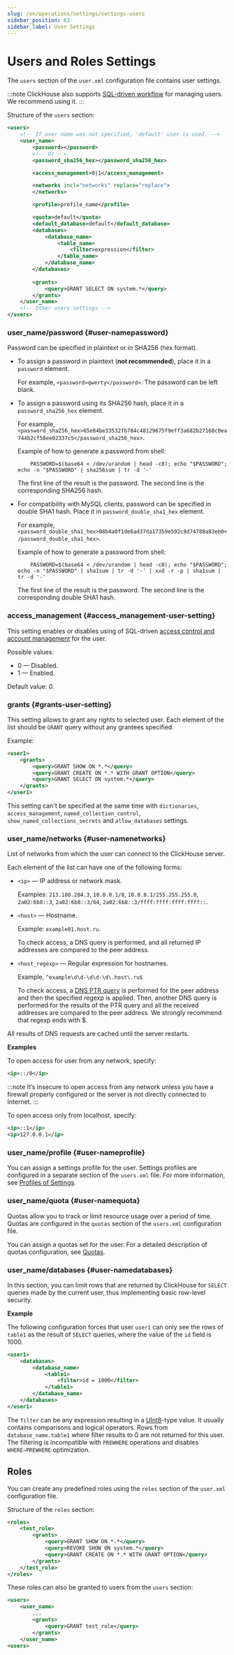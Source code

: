 ```yaml
---
slug: /en/operations/settings/settings-users
sidebar_position: 63
sidebar_label: User Settings
---
```


# Users and Roles Settings

The `users` section of the `user.xml` configuration file contains user settings.

:::note
ClickHouse also supports [SQL-driven workflow](../../guides/sre/user-management/index.md#access-control) for managing users. We recommend using it.
:::

Structure of the `users` section:

``` xml
<users>
    <!-- If user name was not specified, 'default' user is used. -->
    <user_name>
        <password></password>
        <!-- Or -->
        <password_sha256_hex></password_sha256_hex>

        <access_management>0|1</access_management>

        <networks incl="networks" replace="replace">
        </networks>

        <profile>profile_name</profile>

        <quota>default</quota>
        <default_database>default</default_database>
        <databases>
            <database_name>
                <table_name>
                    <filter>expression</filter>
                </table_name>
            </database_name>
        </databases>
        
        <grants>
            <query>GRANT SELECT ON system.*</query>
        </grants>
    </user_name>
    <!-- Other users settings -->
</users>
```

### user_name/password {#user-namepassword}

Password can be specified in plaintext or in SHA256 (hex format).

- To assign a password in plaintext (**not recommended**), place it in a `password` element.

    For example, `<password>qwerty</password>`. The password can be left blank.

<a id="password_sha256_hex"></a>

- To assign a password using its SHA256 hash, place it in a `password_sha256_hex` element.

    For example, `<password_sha256_hex>65e84be33532fb784c48129675f9eff3a682b27168c0ea744b2cf58ee02337c5</password_sha256_hex>`.

    Example of how to generate a password from shell:

          PASSWORD=$(base64 < /dev/urandom | head -c8); echo "$PASSWORD"; echo -n "$PASSWORD" | sha256sum | tr -d '-'

    The first line of the result is the password. The second line is the corresponding SHA256 hash.

<a id="password_double_sha1_hex"></a>

- For compatibility with MySQL clients, password can be specified in double SHA1 hash. Place it in `password_double_sha1_hex` element.

    For example, `<password_double_sha1_hex>08b4a0f1de6ad37da17359e592c8d74788a83eb0</password_double_sha1_hex>`.

    Example of how to generate a password from shell:

          PASSWORD=$(base64 < /dev/urandom | head -c8); echo "$PASSWORD"; echo -n "$PASSWORD" | sha1sum | tr -d '-' | xxd -r -p | sha1sum | tr -d '-'

    The first line of the result is the password. The second line is the corresponding double SHA1 hash.

### access_management {#access_management-user-setting}

This setting enables or disables using of SQL-driven [access control and account management](../../guides/sre/user-management/index.md#access-control) for the user.

Possible values:

- 0 — Disabled.
- 1 — Enabled.

Default value: 0.

### grants {#grants-user-setting}

This setting allows to grant any rights to selected user.
Each element of the list should be `GRANT` query without any grantees specified.

Example:

```xml
<user1>
    <grants>
        <query>GRANT SHOW ON *.*</query>
        <query>GRANT CREATE ON *.* WITH GRANT OPTION</query>
        <query>GRANT SELECT ON system.*</query>
    </grants>
</user1>
```

This setting can't be specified at the same time with
`dictionaries`, `access_management`, `named_collection_control`, `show_named_collections_secrets`
and `allow_databases` settings.


### user_name/networks {#user-namenetworks}

List of networks from which the user can connect to the ClickHouse server.

Each element of the list can have one of the following forms:

- `<ip>` — IP address or network mask.

    Examples: `213.180.204.3`, `10.0.0.1/8`, `10.0.0.1/255.255.255.0`, `2a02:6b8::3`, `2a02:6b8::3/64`, `2a02:6b8::3/ffff:ffff:ffff:ffff::`.

- `<host>` — Hostname.

    Example: `example01.host.ru`.

    To check access, a DNS query is performed, and all returned IP addresses are compared to the peer address.

- `<host_regexp>` — Regular expression for hostnames.

    Example, `^example\d\d-\d\d-\d\.host\.ru$`

    To check access, a [DNS PTR query](https://en.wikipedia.org/wiki/Reverse_DNS_lookup) is performed for the peer address and then the specified regexp is applied. Then, another DNS query is performed for the results of the PTR query and all the received addresses are compared to the peer address. We strongly recommend that regexp ends with $.

All results of DNS requests are cached until the server restarts.

**Examples**

To open access for user from any network, specify:

``` xml
<ip>::/0</ip>
```

:::note
It’s insecure to open access from any network unless you have a firewall properly configured or the server is not directly connected to Internet.
:::

To open access only from localhost, specify:

``` xml
<ip>::1</ip>
<ip>127.0.0.1</ip>
```

### user_name/profile {#user-nameprofile}

You can assign a settings profile for the user. Settings profiles are configured in a separate section of the `users.xml` file. For more information, see [Profiles of Settings](../../operations/settings/settings-profiles.md).

### user_name/quota {#user-namequota}

Quotas allow you to track or limit resource usage over a period of time. Quotas are configured in the `quotas`
section of the `users.xml` configuration file.

You can assign a quotas set for the user. For a detailed description of quotas configuration, see [Quotas](../../operations/quotas.md#quotas).

### user_name/databases {#user-namedatabases}

In this section, you can limit rows that are returned by ClickHouse for `SELECT` queries made by the current user, thus implementing basic row-level security.

**Example**

The following configuration forces that user `user1` can only see the rows of `table1` as the result of `SELECT` queries, where the value of the `id` field is 1000.

``` xml
<user1>
    <databases>
        <database_name>
            <table1>
                <filter>id = 1000</filter>
            </table1>
        </database_name>
    </databases>
</user1>
```

The `filter` can be any expression resulting in a [UInt8](../../sql-reference/data-types/int-uint.md)-type value. It usually contains comparisons and logical operators. Rows from `database_name.table1` where filter results to 0 are not returned for this user. The filtering is incompatible with `PREWHERE` operations and disables `WHERE→PREWHERE` optimization.

## Roles

You can create any predefined roles using the `roles` section of the `user.xml` configuration file.

Structure of the `roles` section:

```xml
<roles>
    <test_role>
        <grants>
            <query>GRANT SHOW ON *.*</query>
            <query>REVOKE SHOW ON system.*</query>
            <query>GRANT CREATE ON *.* WITH GRANT OPTION</query>
        </grants>
    </test_role>
</roles>
```

These roles can also be granted to users from the `users` section:

```xml
<users>
    <user_name>
        ...
        <grants>
            <query>GRANT test_role</query>
        </grants>
    </user_name>
<users>
```

